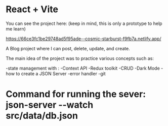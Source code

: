 # React + Vite

You can see the project here: (keep in mind, this is only a prototype to help me learn)

https://66ce3fc1be29748ad5f95ade--cosmic-starburst-f9fb7a.netlify.app/ 

A Blog project where I can post, delete, update, and create. 

The main idea of the project was to practice various concepts such as: 

-state management with : 
    -Context API
    -Redux toolkit
-CRUD
-Dark Mode
-how to create a JSON Server
-error handler
-git

# Command for running the sever: json-server --watch src/data/db.json
